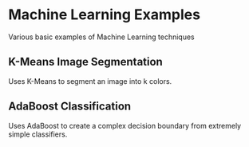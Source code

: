 # Machine Learning Examples
Various basic examples of Machine Learning techniques

## K-Means Image Segmentation
Uses K-Means to segment an image into k colors.

## AdaBoost Classification
Uses AdaBoost to create a complex decision boundary from extremely simple classifiers.
